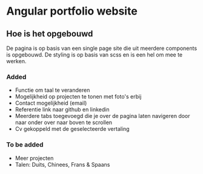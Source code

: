 # Angular portfolio website

## Hoe is het opgebouwd

De pagina is op basis van een single page site die uit meerdere components is opgebouwd.
De styling is op basis van scss en is een hel om mee te werken.

### Added
- Functie om taal te veranderen
- Mogelijkheid op projecten te tonen met foto's erbij
- Contact mogelijkheid (email)
- Referentie link naar github en linkedin
- Meerdere tabs toegevoegd die je over de pagina laten navigeren door naar onder over naar boven te scrollen
- Cv gekoppeld met de geselecteerde vertaling

### To be added
- Meer projecten
- Talen: Duits, Chinees, Frans & Spaans

